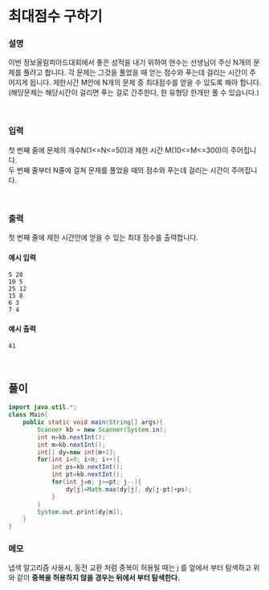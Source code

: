 # 최대점수 구하기
### 설명
이번 정보올림피아드대회에서 좋은 성적을 내기 위하여 현수는 선생님이 주신 N개의 문제를 풀려고 합니다. 각 문제는 그것을 풀었을 때 얻는 점수와 푸는데 걸리는 시간이 주어지게 됩니다. 제한시간 M안에 N개의 문제 중 최대점수를 얻을 수 있도록 해야 합니다. (해당문제는 해당시간이 걸리면 푸는 걸로 간주한다, 한 유형당 한개만 풀 수 있습니다.)


<br>

### 입력
첫 번째 줄에 문제의 개수N(1<=N<=50)과 제한 시간 M(10<=M<=300)이 주어집니다. <br>
두 번째 줄부터 N줄에 걸쳐 문제를 풀었을 때의 점수와 푸는데 걸리는 시간이 주어집니다.



<br>

### 출력
첫 번째 줄에 제한 시간안에 얻을 수 있는 최대 점수를 출력합니다.



#### 예시 입력
```
5 20
10 5
25 12
15 8
6 3
7 4
```


#### 예시 출력
```
41
```

<br>


## 풀이
```java
import java.util.*;
class Main{
	public static void main(String[] args){
		Scanner kb = new Scanner(System.in);
		int n=kb.nextInt();
		int m=kb.nextInt();
		int[] dy=new int[m+1];
		for(int i=0; i<n; i++){
			int ps=kb.nextInt();
			int pt=kb.nextInt();
			for(int j=m; j>=pt; j--){
				dy[j]=Math.max(dy[j], dy[j-pt]+ps);
			}
		}
		System.out.print(dy[m]);
	}
}
```
### 메모
냅색 알고리즘 사용시, 동전 교환 처럼 중복이 허용될 때는 j 를 앞에서 부터 탐색하고 위와 같이 **중복을 허용하지 않을 경우는 뒤에서 부터 탐색한다.**

<br>
